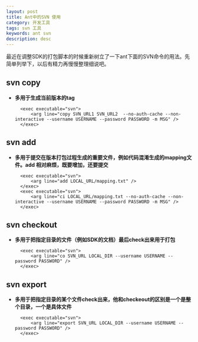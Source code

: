 ```yaml
---
layout: post
title: Ant中的SVN 使用
category: 开发工具
tags: svn 工具
keywords: ant svn 
description: desc
---
```


最近在调整SDK的打包脚本的时候重新树立了一下ant下面的SVN命令的用法。先简单列举下，以后有精力再慢慢整理细说吧。

## svn copy

- **多用于生成当前版本的tag**

 		<exec executable="svn">
    		<arg line="copy SVN_URL1 SVN_URL2  --no-auth-cache --non-interactive --username USERNAME --password PASSWORD -m MSG" />
    	</exec>
    
## svn add

- **多用于提交在版本打包过程生成的重要文件，例如代码混淆生成的mapping文件。add 相对麻烦，既要增加，还要提交**

		<exec executable="svn">
            <arg line="add LOCAL_URL/mapping.txt" />
        </exec>
		<exec executable="svn">
			<arg line="ci LOCAL_URL/mapping.txt --no-auth-cache --non-interactive --username USERNAME --password PASSWORD -m MSG" />
        </exec>

## svn checkout

- **多用于把指定目录的文件（例如SDK的文档）最后check出来用于打包**

		<exec executable="svn">
			<arg line="co SVN_URL LOCAL_DIR --username USERNAME --password PASSWORD" />
		</exec>
		
		
## svn export		

- **多用于把指定目录的某个文件check出来，他和checkeout的区别是一个是整个目录，一个是具体文件**

		<exec executable="svn">
			<arg line="export SVN_URL LOCAL_DIR --username USERNAME --password PASSWORD" />
		</exec>
